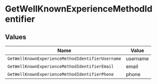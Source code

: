# GetWellKnownExperienceMethodIdentifier


## Values

| Name                                             | Value                                            |
| ------------------------------------------------ | ------------------------------------------------ |
| `GetWellKnownExperienceMethodIdentifierUsername` | username                                         |
| `GetWellKnownExperienceMethodIdentifierEmail`    | email                                            |
| `GetWellKnownExperienceMethodIdentifierPhone`    | phone                                            |